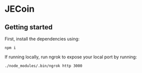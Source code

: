 # JECoin

## Getting started

First, install the dependencies using:
```
npm i
```

If running locally, run ngrok to expose your local port by running:
```
./node_modules/.bin/ngrok http 3000
```
